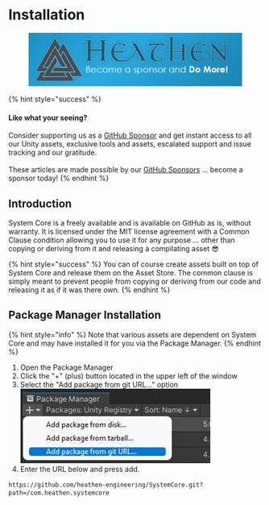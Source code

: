# Installation

<figure><img src="../../.gitbook/assets/512x128 Sponsor Banner.png" alt="Become a sponsor and Do More"><figcaption></figcaption></figure>

{% hint style="success" %}
#### Like what your seeing?

Consider supporting us as a [GitHub Sponsor](../../company/become-a-sponsor.md) and get instant access to all our Unity assets, exclusive tools and assets, escalated support and issue tracking and our gratitude.\
\
These articles are made possible by our [GitHub Sponsors](https://github.com/sponsors/heathen-engineering) ... become a sponsor today!
{% endhint %}

## Introduction

System Core is a freely available and is available on GitHub as is, without warranty. It is licensed under the MIT license agreement with a Common Clause condition allowing you to use it for any purpose … other than copying or deriving from it and releasing a compilating asset :sunglasses:

{% hint style="success" %}
You can of course create assets built on top of System Core and release them on the Asset Store. The common clause is simply meant to prevent people from copying or deriving from our code and releasing it as if it was there own.
{% endhint %}

## Package Manager Installation

{% hint style="info" %}
Note that various assets are dependent on System Core and may have installed it for you via the Package Manager.
{% endhint %}

1. Open the Package Manager
2. Click the "+" (plus) button located in the upper left of the window
3. Select the "Add package from git URL..." option\
   <img src="../../.gitbook/assets/image (144).png" alt="" data-size="original">
4. Enter the URL below and press add.

```
https://github.com/heathen-engineering/SystemCore.git?path=/com.heathen.systemcore
```

